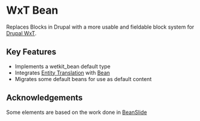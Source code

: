WxT Bean
========
Replaces Blocks in Drupal with a more usable and fieldable block system for [Drupal WxT][drupalwxt].

Key Features
------------

* Implements a wetkit_bean default type
* Integrates [Entity Translation][entity_trans] with [Bean][bean]
* Migrates some default beans for use as default content

Acknowledgements
----------------

Some elements are based on the work done in [BeanSlide][beanslide]

<!-- Links Referenced -->

[bean]:                       http://drupal.org/project/bean
[beanslide]:                  http://drupal.org/project/beanslide
[entity_trans]:               http://drupal.org/project/entity_translation
[drupalwxt]:                  http://drupal.org/project/wetkit

